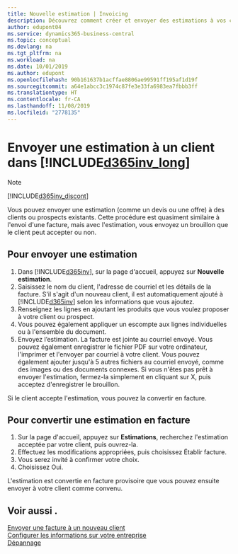 ```yaml
---
title: Nouvelle estimation | Invoicing
description: Découvrez comment créer et envoyer des estimations à vos clients. S'ils acceptent l'offre, vous pouvez facilement convertir le devis en facture.
author: edupont04
ms.service: dynamics365-business-central
ms.topic: conceptual
ms.devlang: na
ms.tgt_pltfrm: na
ms.workload: na
ms.date: 10/01/2019
ms.author: edupont
ms.openlocfilehash: 90b161637b1acffae8806ae99591ff195af1d19f
ms.sourcegitcommit: a64e1abcc3c1974c87fe3e33fa6983ea7fbbb3ff
ms.translationtype: HT
ms.contentlocale: fr-CA
ms.lasthandoff: 11/08/2019
ms.locfileid: "2778135"
---
```

# <a name="send-an-estimate-to-a-customer-in-included365inv_longincludesd365inv_longmd"></a>Envoyer une estimation à un client dans [!INCLUDE[d365inv_long](includes/d365inv_long.md)]
> [!Note]
> [!INCLUDE[d365inv_discont](includes/d365inv_discont.md)]

Vous pouvez envoyer une estimation (comme un devis ou une offre) à des clients ou prospects existants. Cette procédure est quasiment similaire à l'envoi d'une facture, mais avec l'estimation, vous envoyez un brouillon que le client peut accepter ou non.  

## <a name="to-send-an-estimate"></a>Pour envoyer une estimation
1. Dans [!INCLUDE[d365inv](includes/d365inv.md)], sur la page d'accueil, appuyez sur **Nouvelle estimation**.
2. Saisissez le nom du client, l'adresse de courriel et les détails de la facture. S'il s'agit d'un nouveau client, il est automatiquement ajouté à [!INCLUDE[d365inv](includes/d365inv.md)] selon les informations que vous ajoutez.  
3. Renseignez les lignes en ajoutant les produits que vous voulez proposer à votre client ou prospect.  
4. Vous pouvez également appliquer un escompte aux lignes individuelles ou à l'ensemble du document.  
4. Envoyez l’estimation. La facture est jointe au courriel envoyé. Vous pouvez également enregistrer le fichier PDF sur votre ordinateur, l'imprimer et l'envoyer par courriel à votre client. Vous pouvez également ajouter jusqu'à 5 autres fichiers au courriel envoyé, comme des images ou des documents connexes. Si vous n'êtes pas prêt à envoyer l'estimation, fermez-la simplement en cliquant sur X, puis acceptez d'enregistrer le brouillon.  

Si le client accepte l'estimation, vous pouvez la convertir en facture.

## <a name="to-change-an-estimate-into-an-invoice"></a>Pour convertir une estimation en facture
1. Sur la page d'accueil, appuyez sur **Estimations**, recherchez l'estimation acceptée par votre client, puis ouvrez-la.  
2. Effectuez les modifications appropriées, puis choisissez Établir facture.  
3. Vous serez invité à confirmer votre choix.  
4. Choisissez Oui.  

L'estimation est convertie en facture provisoire que vous pouvez ensuite envoyer à votre client comme convenu.  

## <a name="see-also"></a>Voir aussi .
[Envoyer une facture à un nouveau client](send-invoice.md)  
[Configurer les informations sur votre entreprise](set-up-business-profile.md)  
[Dépannage](about-troubleshooting.md)  
